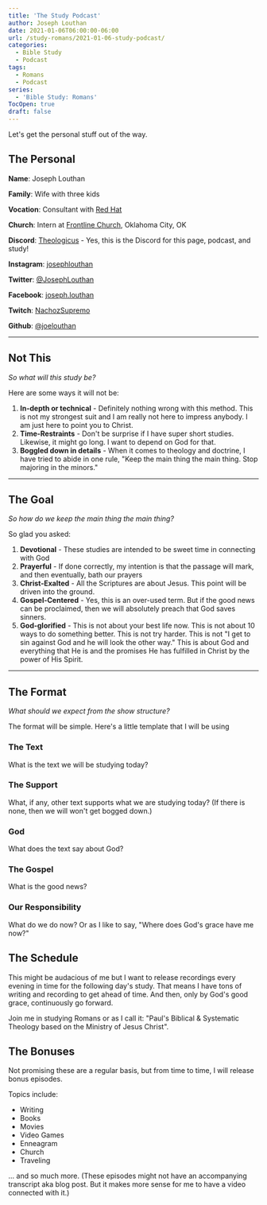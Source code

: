 ```yaml
---
title: 'The Study Podcast'
author: Joseph Louthan
date: 2021-01-06T06:00:00-06:00
url: /study-romans/2021-01-06-study-podcast/
categories:
  - Bible Study
  - Podcast
tags:
  - Romans
  - Podcast
series:
  - 'Bible Study: Romans'
TocOpen: true
draft: false
---
```

Let's get the personal stuff out of the way.

## The Personal

**Name**: Joseph Louthan

**Family**: Wife with three kids

**Vocation**: Consultant with [Red Hat](https://redhat.com/)

**Church**: Intern at [Frontline Church](https://frontlinechurch.com), Oklahoma City, OK

**Discord**: [Theologicus](https://discord.gg/DntJ4rh5eN) - Yes, this is the Discord for this page, podcast, and study!

**Instagram**: [josephlouthan](https://instagram.com/josephlouthan)

**Twitter**: [@JosephLouthan](https://twitter.com/JosephLouthan)

**Facebook**: [joseph.louthan](https://www.facebook.com/joseph.louthan)

**Twitch**: [NachozSupremo](https://www.twitch.tv/nachozsupremo)

**Github**: [@joelouthan](https://github.com/joelouthan)

___

## Not This

*So what will this study be?*

Here are some ways it will not be:

1. **In-depth or technical** - Definitely nothing wrong with this method. This is not my strongest suit and I am really not here to impress anybody. I am just here to point you to Christ.
2. **Time-Restraints** - Don't be surprise if I have super short studies. Likewise, it might go long. I want to depend on God for that.
3. **Boggled down in details** - When it comes to theology and doctrine, I have tried to abide in one rule, "Keep the main thing the main thing. Stop majoring in the minors."

___

## The Goal

*So how do we keep the main thing the main thing?*

So glad you asked:

1. **Devotional** - These studies are intended to be sweet time in connecting with God
2. **Prayerful** - If done correctly, my intention is that the passage will mark, and then eventually, bath our prayers
3. **Christ-Exalted** - All the Scriptures are about Jesus. This point will be driven into the ground.
4. **Gospel-Centered** - Yes, this is an over-used term. But if the good news can be proclaimed, then we will absolutely preach that God saves sinners.
5. **God-glorified** - This is not about your best life now. This is not about 10 ways to do something better. This is not try harder.  This is not "I get to sin against God and he will look the other way." This is about God and everything that He is and the promises He has fulfilled in Christ by the power of His Spirit.

___

## The Format

*What should we expect from the show structure?*

The format will be simple. Here's a little template that I will be using

### The Text

What is the text we will be studying today?

### The Support

What, if any, other text supports what we are studying today? (If there is none, then we will won't get bogged down.)

### God

What does the text say about God?

### The Gospel

What is the good news?

### Our Responsibility

What do we do now? Or as I like to say, "Where does God's grace have me now?"

## The Schedule

This might be audacious of me but I want to release recordings every evening in time for the following day's study.  That means I have tons of writing and recording to get ahead of time. And then, only by God's good grace, continuously go forward.

Join me in studying Romans or as I call it: "Paul's Biblical & Systematic Theology based on the Ministry of Jesus Christ".

## The Bonuses

Not promising these are a regular basis, but from time to time, I will release bonus episodes.

Topics include:

* Writing
* Books
* Movies
* Video Games
* Enneagram
* Church
* Traveling

... and so much more.  (These episodes might not have an accompanying transcript aka blog post. But it makes more sense for me to have a video connected with it.)
